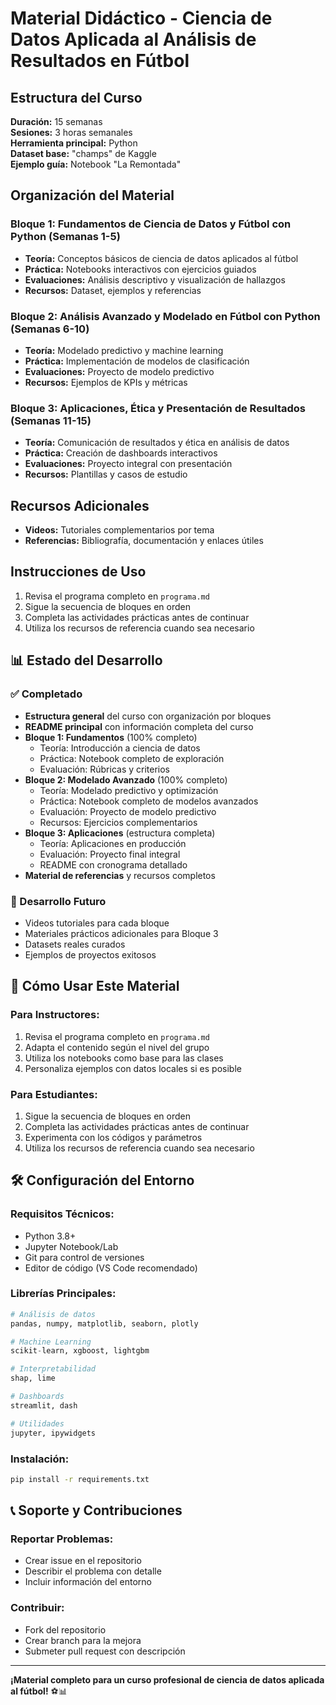 # Material Didáctico - Ciencia de Datos Aplicada al Análisis de Resultados en Fútbol

## Estructura del Curso

**Duración:** 15 semanas  
**Sesiones:** 3 horas semanales  
**Herramienta principal:** Python  
**Dataset base:** "champs" de Kaggle  
**Ejemplo guía:** Notebook "La Remontada"

## Organización del Material

### Bloque 1: Fundamentos de Ciencia de Datos y Fútbol con Python (Semanas 1-5)
- **Teoría:** Conceptos básicos de ciencia de datos aplicados al fútbol
- **Práctica:** Notebooks interactivos con ejercicios guiados
- **Evaluaciones:** Análisis descriptivo y visualización de hallazgos
- **Recursos:** Dataset, ejemplos y referencias

### Bloque 2: Análisis Avanzado y Modelado en Fútbol con Python (Semanas 6-10)
- **Teoría:** Modelado predictivo y machine learning
- **Práctica:** Implementación de modelos de clasificación
- **Evaluaciones:** Proyecto de modelo predictivo
- **Recursos:** Ejemplos de KPIs y métricas

### Bloque 3: Aplicaciones, Ética y Presentación de Resultados (Semanas 11-15)
- **Teoría:** Comunicación de resultados y ética en análisis de datos
- **Práctica:** Creación de dashboards interactivos
- **Evaluaciones:** Proyecto integral con presentación
- **Recursos:** Plantillas y casos de estudio

## Recursos Adicionales

- **Videos:** Tutoriales complementarios por tema
- **Referencias:** Bibliografía, documentación y enlaces útiles

## Instrucciones de Uso

1. Revisa el programa completo en `programa.md`
2. Sigue la secuencia de bloques en orden
3. Completa las actividades prácticas antes de continuar
4. Utiliza los recursos de referencia cuando sea necesario

## 📊 Estado del Desarrollo

### ✅ Completado
- **Estructura general** del curso con organización por bloques
- **README principal** con información completa del curso
- **Bloque 1: Fundamentos** (100% completo)
  - Teoría: Introducción a ciencia de datos
  - Práctica: Notebook completo de exploración
  - Evaluación: Rúbricas y criterios
- **Bloque 2: Modelado Avanzado** (100% completo)
  - Teoría: Modelado predictivo y optimización
  - Práctica: Notebook completo de modelos avanzados
  - Evaluación: Proyecto de modelo predictivo
  - Recursos: Ejercicios complementarios
- **Bloque 3: Aplicaciones** (estructura completa)
  - Teoría: Aplicaciones en producción
  - Evaluación: Proyecto final integral
  - README con cronograma detallado
- **Material de referencias** y recursos completos

### 🔄 Desarrollo Futuro
- Videos tutoriales para cada bloque
- Materiales prácticos adicionales para Bloque 3
- Datasets reales curados
- Ejemplos de proyectos exitosos

## 🎯 Cómo Usar Este Material

### Para Instructores:
1. Revisa el programa completo en `programa.md`
2. Adapta el contenido según el nivel del grupo
3. Utiliza los notebooks como base para las clases
4. Personaliza ejemplos con datos locales si es posible

### Para Estudiantes:
1. Sigue la secuencia de bloques en orden
2. Completa las actividades prácticas antes de continuar
3. Experimenta con los códigos y parámetros
4. Utiliza los recursos de referencia cuando sea necesario

## 🛠️ Configuración del Entorno

### Requisitos Técnicos:
- Python 3.8+
- Jupyter Notebook/Lab
- Git para control de versiones
- Editor de código (VS Code recomendado)

### Librerías Principales:
```python
# Análisis de datos
pandas, numpy, matplotlib, seaborn, plotly

# Machine Learning
scikit-learn, xgboost, lightgbm

# Interpretabilidad
shap, lime

# Dashboards
streamlit, dash

# Utilidades
jupyter, ipywidgets
```

### Instalación:
```bash
pip install -r requirements.txt
```

## 📞 Soporte y Contribuciones

### Reportar Problemas:
- Crear issue en el repositorio
- Describir el problema con detalle
- Incluir información del entorno

### Contribuir:
- Fork del repositorio
- Crear branch para la mejora
- Submeter pull request con descripción

---

**¡Material completo para un curso profesional de ciencia de datos aplicada al fútbol!** ⚽📊
